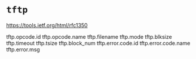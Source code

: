 # `tftp`

https://tools.ietf.org/html/rfc1350

tftp.opcode.id
tftp.opcode.name
tftp.filename
tftp.mode
tftp.blksize
tftp.timeout
tftp.tsize
tftp.block_num
tftp.error.code.id
tftp.error.code.name
tftp.error.msg
